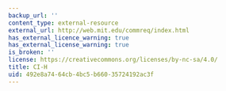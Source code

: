 ```yaml
---
backup_url: ''
content_type: external-resource
external_url: http://web.mit.edu/commreq/index.html
has_external_licence_warning: true
has_external_license_warning: true
is_broken: ''
license: https://creativecommons.org/licenses/by-nc-sa/4.0/
title: CI-H
uid: 492e8a74-64cb-4bc5-b660-35724192ac3f
---
```

